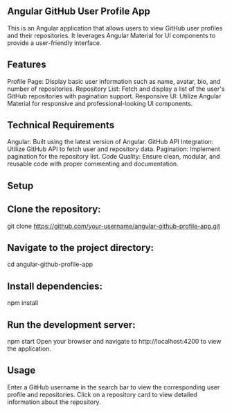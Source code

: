 ## Angular GitHub User Profile App
This is an Angular application that allows users to view GitHub user profiles and their repositories. It leverages Angular Material for UI components to provide a user-friendly interface.

## Features

Profile Page: Display basic user information such as name, avatar, bio, and number of repositories.
Repository List: Fetch and display a list of the user's GitHub repositories with pagination support.
Responsive UI: Utilize Angular Material for responsive and professional-looking UI components.

## Technical Requirements
Angular: Built using the latest version of Angular.
GitHub API Integration: Utilize GitHub API to fetch user and repository data.
Pagination: Implement pagination for the repository list.
Code Quality: Ensure clean, modular, and reusable code with proper commenting and documentation.

## Setup
## Clone the repository:

git clone https://github.com/your-username/angular-github-profile-app.git

## Navigate to the project directory:

cd angular-github-profile-app
     
## Install dependencies:

npm install

## Run the development server:

npm start
Open your browser and navigate to http://localhost:4200 to view the application.

## Usage
Enter a GitHub username in the search bar to view the corresponding user profile and repositories.
Click on a repository card to view detailed information about the repository.
